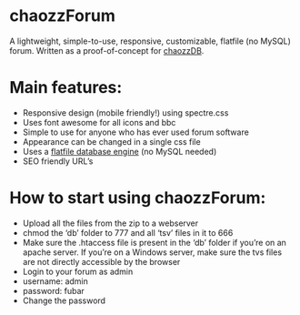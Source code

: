 # chaozzForum
A lightweight, simple-to-use, responsive, customizable, flatfile (no MySQL) forum. Written as a proof-of-concept for [chaozzDB](https://github.com/chaozznl/chaozzDB).

# Main features:
- Responsive design (mobile friendly!) using spectre.css
- Uses font awesome for all icons and bbc
- Simple to use for anyone who has ever used forum software
- Appearance can be changed in a single css file
- Uses a [flatfile database engine](https://github.com/chaozznl/chaozzDB) (no MySQL needed)
- SEO friendly URL’s

# How to start using chaozzForum:
- Upload all the files from the zip to a webserver
- chmod the ‘db’ folder to 777 and all ‘tsv’ files in it to 666
- Make sure the .htaccess file is present in the ‘db’ folder if you’re on an apache server. If you’re on a Windows server, make sure the tvs files are not directly accessible by the browser
- Login to your forum as admin
- username: admin
- password: fubar
- Change the password
